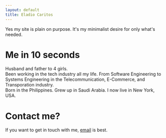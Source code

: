 ```yaml
---
layout: default
title: Eladio Caritos
---
```

<div id="home">
Yes my site is plain on purpose. It's my minimalist desire for only what's needed.

<h1>Me in 10 seconds</h1>
Husband and father to 4 girls.</br>
Been working in the tech industry all my life. From Software Engineering to Systems Engineering in the Telecommunication, E-Commerce, and Transporation industry.</br>
Born in the Philippines.  Grew up in Saudi Arabia.  I now live in New York, USA.</br>

<h1>Contact me?</h1>
If you want to get in touch with me, <a href="mailto:eladio@caritos.com">email</a> is best.
</div>
